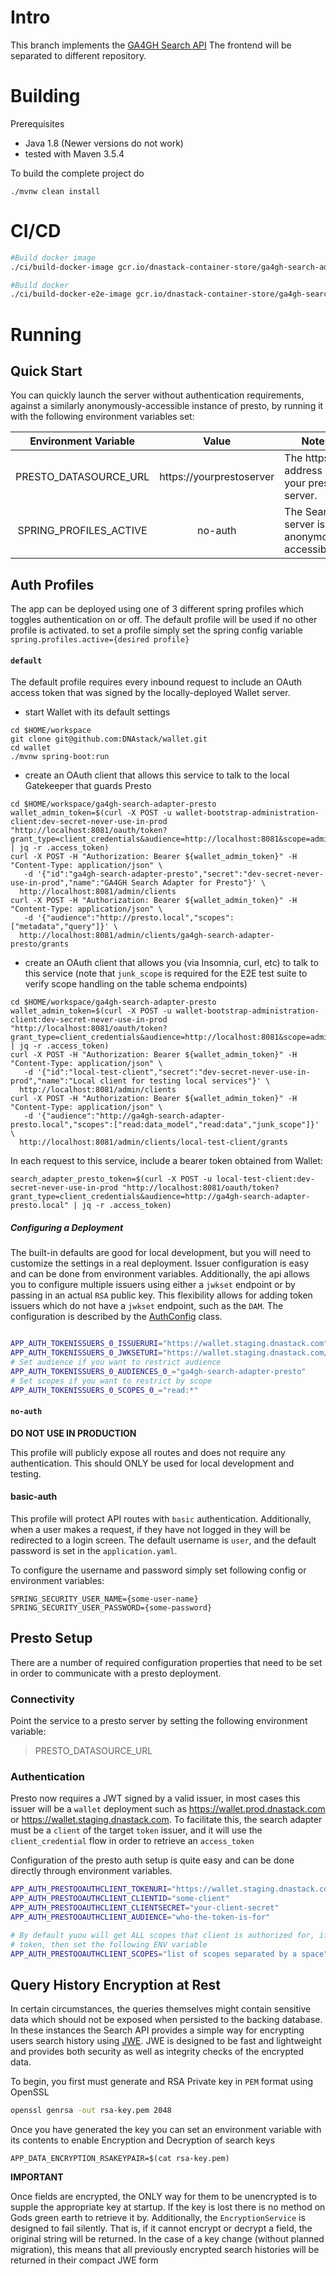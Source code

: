 # Intro

This branch implements the [GA4GH Search API](https://github.com/DNAstack/ga4gh-discovery-search-apis) The frontend will be separated to different repository.

# Building

Prerequisites

- Java 1.8 (Newer versions do not work)
- tested with Maven 3.5.4


To build the complete project do
```
./mvnw clean install
```

# CI/CD

```bash
#Build docker image
./ci/build-docker-image gcr.io/dnastack-container-store/ga4gh-search-adapter-presto:$(git describe) ga4gh-search-adapter-presto $(git describe)

#Build docker
./ci/build-docker-e2e-image gcr.io/dnastack-container-store/ga4gh-search-adapter-presto-e2e-image:$(git describe) ga4gh-search-adapter-presto-e2e-image $(git describe)

```

# Running

## Quick Start
You can quickly launch the server without authentication requirements, against a similarly anonymously-accessible 
instance of presto, by running it with the following environment variables set: 

|  Environment Variable  |           Value          | Notes                                        |
|:----------------------:|:------------------------:|----------------------------------------------|
|  PRESTO_DATASOURCE_URL | https://yourprestoserver | The https address of your presto server.     |
| SPRING_PROFILES_ACTIVE |          no-auth         | The Search server is anonymously accessible. |

## Auth Profiles

The app can be deployed using one of 3 different spring profiles which toggles authentication on or off. The default profile
will be used if no other profile is activated. to set a profile simply set the spring config variable `spring.profiles.active={desired profile}`


#### `default`

The default profile requires every inbound request to include an OAuth access token that was signed by the
locally-deployed Wallet server.

* start Wallet with its default settings

```shell script
cd $HOME/workspace
git clone git@github.com:DNAstack/wallet.git
cd wallet
./mvnw spring-boot:run
```

* create an OAuth client that allows this service to talk to the local Gatekeeper that guards Presto
```shell script
cd $HOME/workspace/ga4gh-search-adapter-presto
wallet_admin_token=$(curl -X POST -u wallet-bootstrap-administration-client:dev-secret-never-use-in-prod "http://localhost:8081/oauth/token?grant_type=client_credentials&audience=http://localhost:8081&scope=admin:client" | jq -r .access_token)
curl -X POST -H "Authorization: Bearer ${wallet_admin_token}" -H "Content-Type: application/json" \
   -d '{"id":"ga4gh-search-adapter-presto","secret":"dev-secret-never-use-in-prod","name":"GA4GH Search Adapter for Presto"}' \
  http://localhost:8081/admin/clients
curl -X POST -H "Authorization: Bearer ${wallet_admin_token}" -H "Content-Type: application/json" \
   -d '{"audience":"http://presto.local","scopes":["metadata","query"]}' \
  http://localhost:8081/admin/clients/ga4gh-search-adapter-presto/grants
```

* create an OAuth client that allows you (via Insomnia, curl, etc) to talk to this service
  (note that `junk_scope` is required for the E2E test suite to verify scope handling on the table schema endpoints)
```shell script
cd $HOME/workspace/ga4gh-search-adapter-presto
wallet_admin_token=$(curl -X POST -u wallet-bootstrap-administration-client:dev-secret-never-use-in-prod "http://localhost:8081/oauth/token?grant_type=client_credentials&audience=http://localhost:8081&scope=admin:client" | jq -r .access_token)
curl -X POST -H "Authorization: Bearer ${wallet_admin_token}" -H "Content-Type: application/json" \
   -d '{"id":"local-test-client","secret":"dev-secret-never-use-in-prod","name":"Local client for testing local services"}' \
  http://localhost:8081/admin/clients
curl -X POST -H "Authorization: Bearer ${wallet_admin_token}" -H "Content-Type: application/json" \
   -d '{"audience":"http://ga4gh-search-adapter-presto.local","scopes":["read:data_model","read:data","junk_scope"]}' \
  http://localhost:8081/admin/clients/local-test-client/grants
```

In each request to this service, include a bearer token obtained from Wallet:

```shell script
search_adapter_presto_token=$(curl -X POST -u local-test-client:dev-secret-never-use-in-prod "http://localhost:8081/oauth/token?grant_type=client_credentials&audience=http://ga4gh-search-adapter-presto.local" | jq -r .access_token)
```

##### Configuring a Deployment

The built-in defaults are good for local development, but you will need to customize the settings in a real deployment. 
Issuer configuration is easy and can be done from environment variables. Additionally, the api allows you to configure multiple
issuers using either a `jwkset` endpoint or by passing in an actual `RSA` public key. This flexibility allows for adding
token issuers which do not have a `jwkset` endpoint, such as the `DAM`. The configuration is described by the [AuthConfig](src/main/java/org/ga4gh/discovery/search/security/AuthConfig.java)
class. 


```bash

APP_AUTH_TOKENISSUERS_0_ISSUERURI="https://wallet.staging.dnastack.com"
APP_AUTH_TOKENISSUERS_0_JWKSETURI="https://wallet.staging.dnastack.com/oauth/jwks"
# Set audience if you want to restrict audience
APP_AUTH_TOKENISSUERS_0_AUDIENCES_0_="ga4gh-search-adapter-presto"
# Set scopes if you want to restrict by scope
APP_AUTH_TOKENISSUERS_0_SCOPES_0_="read:*"

```

#### `no-auth`
**DO NOT USE IN PRODUCTION**

This profile will publicly expose all routes and does not require any authentication. This should ONLY be used
for local development and testing.

#### basic-auth 

This profile will protect API routes with `basic` authentication. Additionally, when a user makes a request, if they have
not logged in they will be redirected to a login screen. The default username is `user`, and the default password is set in
the `application.yaml`.

To configure the username and password simply set following config or environment variables:

```
SPRING_SECURITY_USER_NAME={some-user-name}
SPRING_SECURITY_USER_PASSWORD={some-password}
```




## Presto Setup

There are a number of required configuration properties that need to be set in order to communicate with a presto deployment. 
### Connectivity
Point the service to a presto server by setting the following environment variable:
>PRESTO_DATASOURCE_URL
### Authentication
Presto now requires a JWT signed by a valid issuer, in most cases this issuer will be a `wallet` deployment such as 
https://wallet.prod.dnastack.com or https://wallet.staging.dnastack.com. To facilitate this, the search adapter must be
a `client` of the target `token` issuer, and it will use the `client_credential` flow in order to retrieve an `access_token`

Configuration of the presto auth setup is quite easy and can be done directly through environment variables.

```bash
APP_AUTH_PRESTOOAUTHCLIENT_TOKENURI="https://wallet.staging.dnastack.com/oauth/token"
APP_AUTH_PRESTOOAUTHCLIENT_CLIENTID="some-client"
APP_AUTH_PRESTOOAUTHCLIENT_CLIENTSECRET="your-client-secret"
APP_AUTH_PRESTOOAUTHCLIENT_AUDIENCE="who-the-token-is-for"

# By default yuou will get ALL scopes that client is authorized for, if you would like to request a downscoped
# token, then set the following ENV variable
APP_AUTH_PRESTOOAUTHCLIENT_SCOPES="list of scopes separated by a space"

```


## Query History Encryption at Rest

In certain circumstances, the queries themselves might contain sensitive data which should not be exposed when persisted to the
backing database. In these instances the Search API provides a simple way for encrypting users search history 
using [JWE](https://tools.ietf.org/html/rfc7516). JWE is designed to be fast and lightweight and provides both security as well
as integrity checks of the encrypted data.

To begin, you first must generate and RSA Private key in `PEM` format using OpenSSL

```bash
openssl genrsa -out rsa-key.pem 2048
``` 

Once you have generated the key you can set an environment variable with its contents to enable Encryption and Decryption of search keys

```
APP_DATA_ENCRYPTION_RSAKEYPAIR=$(cat rsa-key.pem)
```

**IMPORTANT**

Once fields are encrypted, the ONLY way for them to be unencrypted is to supple the appropriate key at startup. If the key is lost
there is no method on Gods green earth to retrieve it by. Additionally, the `EncryptionService` is designed to fail silently. That is,
if it cannot encrypt or decrypt a field, the original string will be returned. In the case of a key change (without planned migration),
this means that all previously encrypted search histories will be returned in their compact JWE form

